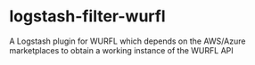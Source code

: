 # logstash-filter-wurfl
A Logstash plugin for WURFL which depends on the AWS/Azure marketplaces to obtain a working instance of the WURFL API
